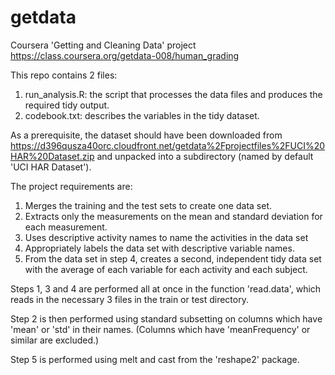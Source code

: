 getdata
=======

Coursera 'Getting and Cleaning Data' project
https://class.coursera.org/getdata-008/human_grading

This repo contains 2 files:  
1. run_analysis.R: the script that processes the data files and produces the required tidy output.
2. codebook.txt: describes the variables in the tidy dataset.

As a prerequisite, the dataset should have been downloaded from
https://d396qusza40orc.cloudfront.net/getdata%2Fprojectfiles%2FUCI%20HAR%20Dataset.zip
and unpacked into a subdirectory (named by default 'UCI HAR Dataset').

The project requirements are:  
1. Merges the training and the test sets to create one data set.
2. Extracts only the measurements on the mean and standard deviation for each measurement. 
3. Uses descriptive activity names to name the activities in the data set
4. Appropriately labels the data set with descriptive variable names. 
5. From the data set in step 4, creates a second, independent tidy data set with the average of each variable for each activity and each subject.

Steps 1, 3 and 4 are performed all at once in the function 'read.data', which reads in the necessary 3 files in
the train or test directory.

Step 2 is then performed using standard subsetting on columns which have 'mean' or 'std' in their names. (Columns which have 'meanFrequency' or similar are excluded.)

Step 5 is performed using melt and cast from the 'reshape2' package.
